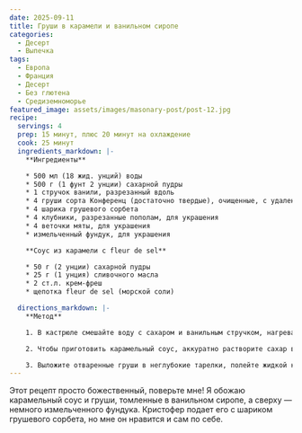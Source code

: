 ```yaml
---
date: 2025-09-11
title: Груши в карамели и ванильном сиропе
categories:
  - Десерт
  - Выпечка
tags:
  - Европа
  - Франция
  - Десерт
  - Без глютена
  - Средиземноморье
featured_image: assets/images/masonary-post/post-12.jpg
recipe:
  servings: 4
  prep: 15 минут, плюс 20 минут на охлаждение
  cook: 25 минут
  ingredients_markdown: |-
    **Ингредиенты**

    * 500 мл (18 жид. унций) воды
    * 500 г (1 фунт 2 унции) сахарной пудры
    * 1 стручок ванили, разрезанный вдоль
    * 4 груши сорта Конференц (достаточно твердые), очищенные, с удаленной сердцевиной и оставленные целиком
    * 4 шарика грушевого сорбета
    * 4 клубники, разрезанные пополам, для украшения
    * 4 веточки мяты, для украшения
    * измельченный фундук, для украшения

    **Соус из карамели с fleur de sel**

    * 50 г (2 унции) сахарной пудры
    * 25 г (1 унция) сливочного масла
    * 2 ст.л. крем-фреш
    * щепотка fleur de sel (морской соли)

  directions_markdown: |-
    **Метод**

    1. В кастрюле смешайте воду с сахаром и ванильным стручком, нагревайте до образования сиропа. Аккуратно положите груши в сироп и накройте их кругом из пергаментной бумаги, прижав деревянной ложкой — это поможет грушам оставаться погруженными в сироп. Варите груши на медленном огне 20 минут, затем снимите с огня и оставьте остывать в сиропе.

    2. Чтобы приготовить карамельный соус, аккуратно растворите сахар в маленькой кастрюле с толстым дном и антипригарным покрытием до образования золотистой карамели. Снимите кастрюлю с огня и дайте остыть 5 минут, затем добавьте 2 столовые ложки сиропа, в котором варились груши, масло, крем-фреш и щепотку fleur de sel. Хорошо перемешайте и дайте остыть.

    3. Выложите отваренные груши в неглубокие тарелки, полейте жидкой карамелью и посыпьте измельченным фундуком. Подавайте с шариком грушевого сорбета и украсьте веточкой мяты и половинками клубники.
---
```

Этот рецепт просто божественный, поверьте мне! Я обожаю карамельный соус и груши, томленные в ванильном сиропе, а сверху — немного измельченного фундука. Кристофер подает его с шариком грушевого сорбета, но мне он нравится и сам по себе.
